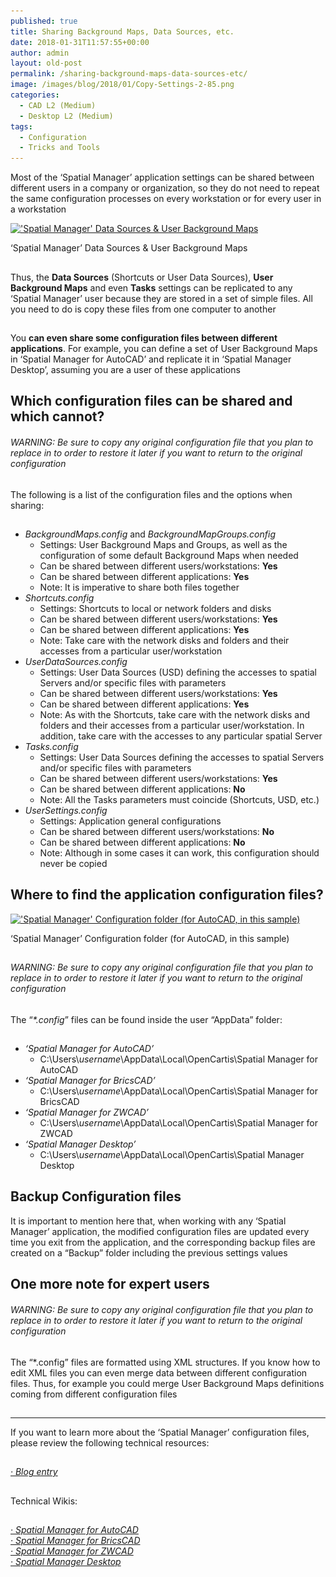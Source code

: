 ```yaml
---
published: true
title: Sharing Background Maps, Data Sources, etc.
date: 2018-01-31T11:57:55+00:00
author: admin
layout: old-post
permalink: /sharing-background-maps-data-sources-etc/
image: /images/blog/2018/01/Copy-Settings-2-85.png
categories:
  - CAD L2 (Medium)
  - Desktop L2 (Medium)
tags:
  - Configuration
  - Tricks and Tools
---
```

<p>
  Most of the &#8216;Spatial Manager&#8217; application settings can be shared between different users in a company or organization, so they do not need to repeat the same configuration processes on every workstation or for every user in a workstation
</p>

<p>
  <!--more-->
</p>

<div>
  <a href="/images/blog/2018/01/SPM-User-settings.png" target="_blank" rel="nofollow"><img src="/images/blog/2018/01/SPM-User-settings.png" alt="'Spatial Manager' Data Sources & User Background Maps" width="931" height="550" srcset="/images/blog/2018/01/SPM-User-settings.png 931w, /images/blog/2018/01/SPM-User-settings-300x177.png 300w, /images/blog/2018/01/SPM-User-settings-768x454.png 768w, /images/blog/2018/01/SPM-User-settings-624x369.png 624w" sizes="(max-width: 931px) 100vw, 931px" /></a>
  
  <p>
    &#8216;Spatial Manager&#8217; Data Sources & User Background Maps
  </p>
</div>

<h2>
</h2>

<p>
  Thus, the <strong>Data Sources</strong> (Shortcuts or User Data Sources), <strong>User Background Maps</strong> and even <strong>Tasks</strong> settings can be replicated to any &#8216;Spatial Manager&#8217; user because they are stored in a set of simple files. All you need to do is copy these files from one computer to another
</p>

<h2>
</h2>

<p>
  You <strong>can even share some configuration files between different applications</strong>. For example, you can define a set of User Background Maps in &#8216;Spatial Manager for AutoCAD&#8217; and replicate it in &#8216;Spatial Manager Desktop&#8217;, assuming you are a user of these applications
</p>

<h2>
</h2>



<h2>
  Which configuration files can be shared and which cannot?
</h2>

<h6>
  <em>WARNING: Be sure to copy any original configuration file that you plan to replace in to order to restore it later if you want to return to the original configuration</em>
</h6>

<p>
  The following is a list of the configuration files and the options when sharing:
</p>

<h2>
</h2>

<ul>
  <li>
    <em>BackgroundMaps.config</em> and <em>BackgroundMapGroups.config</em> <ul>
      <li>
        Settings: User Background Maps and Groups, as well as the configuration of some default Background Maps when needed
      </li>
      <li>
        Can be shared between different users/workstations: <strong>Yes</strong>
      </li>
      <li>
        Can be shared between different applications: <strong>Yes</strong>
      </li>
      <li>
        Note: It is imperative to <span>share both files together</span>
      </li>
    </ul>
  </li>
  
  <li>
    <em>Shortcuts.config</em> <ul>
      <li>
        Settings: Shortcuts to local or network folders and disks
      </li>
      <li>
        Can be shared between different users/workstations: <strong>Yes</strong>
      </li>
      <li>
        Can be shared between different applications: <strong>Yes</strong>
      </li>
      <li>
        Note: Take care with the network disks and folders and their accesses from a particular user/workstation
      </li>
    </ul>
  </li>
  
  <li>
    <em>UserDataSources.config</em> <ul>
      <li>
        Settings: User Data Sources (USD) defining the accesses to spatial Servers and/or specific files with parameters
      </li>
      <li>
        Can be shared between different users/workstations: <strong>Yes</strong>
      </li>
      <li>
        Can be shared between different applications: <strong>Yes</strong>
      </li>
      <li>
        Note: As with the Shortcuts, take care with the network disks and folders and their accesses from a particular user/workstation. In addition, take care with the accesses to any particular spatial Server
      </li>
    </ul>
  </li>
  
  <li>
    <em>Tasks.config</em> <ul>
      <li>
        Settings: User Data Sources defining the accesses to spatial Servers and/or specific files with parameters
      </li>
      <li>
        Can be shared between different users/workstations: <strong>Yes</strong>
      </li>
      <li>
        Can be shared between different applications: <strong>No</strong>
      </li>
      <li>
        Note: All the Tasks parameters must coincide (Shortcuts, USD, etc.)
      </li>
    </ul>
  </li>
  
  <li>
    <em>UserSettings.config</em> <ul>
      <li>
        Settings: Application general configurations
      </li>
      <li>
        Can be shared between different users/workstations: <strong>No</strong>
      </li>
      <li>
        Can be shared between different applications: <strong>No</strong>
      </li>
      <li>
        Note: Although in some cases it can work, this configuration <span>should never be copied</span>
      </li>
    </ul>
  </li>
</ul>

<h2>
</h2>



<h2>
  Where to find the application configuration files?
</h2>

<div>
  <a href="/images/blog/2018/01/SPM-Application-Config-folder.png" target="_blank" rel="nofollow"><img src="/images/blog/2018/01/SPM-Application-Config-folder.png" alt="'Spatial Manager' Configuration folder (for AutoCAD, in this sample)" width="668" height="293" srcset="/images/blog/2018/01/SPM-Application-Config-folder.png 668w, /images/blog/2018/01/SPM-Application-Config-folder-300x132.png 300w, /images/blog/2018/01/SPM-Application-Config-folder-624x274.png 624w" sizes="(max-width: 668px) 100vw, 668px" /></a>
  
  <p>
    &#8216;Spatial Manager&#8217; Configuration folder (for AutoCAD, in this sample)
  </p>
</div>

<h2>
</h2>

<h6>
  <em>WARNING: Be sure to copy any original configuration file that you plan to replace in to order to restore it later if you want to return to the original configuration</em>
</h6>

<h2>
</h2>

<p>
  The &#8220;<em>*.config</em>&#8221; files can be found inside the user &#8220;AppData&#8221; folder:
</p>

<h2>
</h2>

<ul>
  <li>
    <em>&#8216;Spatial Manager for AutoCAD&#8217;</em> <ul>
      <li>
        C:\Users\<span><em>username</em></span>\AppData\Local\OpenCartis\Spatial Manager for AutoCAD
      </li>
    </ul>
  </li>
  
  <li>
    <em>&#8216;Spatial Manager for BricsCAD&#8217;</em> <ul>
      <li>
        C:\Users\<span><em>username</em></span>\AppData\Local\OpenCartis\Spatial Manager for BricsCAD
      </li>
    </ul>
  </li>
  
  <li>
    <em>&#8216;Spatial Manager for ZWCAD&#8217;</em> <ul>
      <li>
        C:\Users\<span><em>username</em></span>\AppData\Local\OpenCartis\Spatial Manager for ZWCAD
      </li>
    </ul>
  </li>
  
  <li>
    <em>&#8216;Spatial Manager Desktop&#8217;</em> <ul>
      <li>
        C:\Users\<span><em>username</em></span>\AppData\Local\OpenCartis\Spatial Manager Desktop
      </li>
    </ul>
  </li>
</ul>

<h2>
</h2>



<h2>
  Backup Configuration files
</h2>

<p>
  It is important to mention here that, when working with any &#8216;Spatial Manager&#8217; application, the modified configuration files are updated every time you exit from the application, and the corresponding backup files are created on a &#8220;Backup&#8221; folder including the previous settings values
</p>

<h2>
</h2>



<h2>
  One more note for expert users
</h2>

<h6>
  <em>WARNING: Be sure to copy any original configuration file that you plan to replace in to order to restore it later if you want to return to the original configuration</em>
</h6>

<p>
  The &#8220;*.config&#8221; files are formatted using XML structures. If you know how to edit XML files you can even merge data between different configuration files. Thus, for example you could merge User Background Maps definitions coming from different configuration files
</p>

<h2>
</h2>

* * *

<p>
  If you want to learn more about the &#8216;Spatial Manager&#8217; configuration files, please review the following technical resources:
</p>

<h2>
</h2>

<p>
  <a href="/applications-configuration-files-backup-copy/" target="_blank" rel="nofollow"><em>· Blog entry</em></a>
</p>

<h2>
</h2>

<p>
  Technical Wikis:
</p>

<h2>
</h2>

<p>
  <em><a href="http://wiki.spatialmanager.com/index.php/Spatial_Manager™_for_AutoCAD_-_FAQs:_Interface#Configuration_files" target="_blank" rel="nofollow">· Spatial Manager for AutoCAD</a></em><br /> <a href="http://wiki.spatialmanager.com/index.php/Spatial_Manager™_for_BricsCAD_-_FAQs:_Interface#Configuration_files" target="_blank" rel="nofollow"><em>· Spatial Manager for BricsCAD<br /> </em></a><em><a href="http://wiki.spatialmanager.com/index.php/Spatial_Manager™_for_ZWCAD_-_FAQs:_Interface#Configuration_files" target="_blank" rel="nofollow">· Spatial Manager for ZWCAD<br /> </a><a href="http://wiki.spatialmanager.com/index.php/Spatial_Manager_Desktop™_-_FAQs:_Interface#Configuration_files" target="_blank" rel="nofollow">· Spatial Manager Desktop</a></em>
</p>